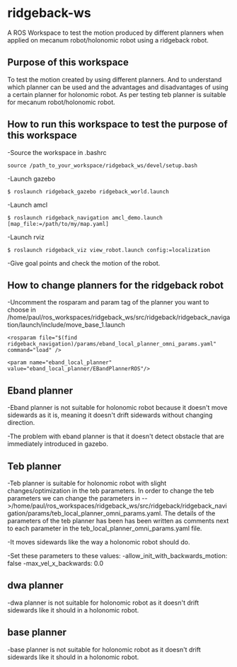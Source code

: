 # ridgeback-ws
A ROS Workspace to test the motion produced by different planners when applied on mecanum robot/holonomic robot using a ridgeback robot.

## Purpose of this workspace

To test the motion created by using different planners. And to understand which planner can be used and the advantages and 
disadvantages of using a certain planner for holonomic robot. As per testing teb planner is suitable for mecanum robot/holonomic robot.



## How to run this workspace to test the purpose of this workspace

-Source the workspace in .bashrc

`source /path_to_your_workspace/ridgeback_ws/devel/setup.bash`

-Launch gazebo

`$ roslaunch ridgeback_gazebo ridgeback_world.launch`

-Launch amcl

`$ roslaunch ridgeback_navigation amcl_demo.launch [map_file:=/path/to/my/map.yaml]`

-Launch rviz

`$ roslaunch ridgeback_viz view_robot.launch config:=localization`
 
 -Give goal points and check the motion of the robot.




## How to change planners for the ridgeback robot


-Uncomment the rosparam and param tag of the planner you want to choose in /home/paul/ros_workspaces/ridgeback_ws/src/ridgeback/ridgeback_navigation/launch/include/move_base_1.launch
```
<rosparam file="$(find ridgeback_navigation)/params/eband_local_planner_omni_params.yaml" command="load" />

<param name="eband_local_planner" value="eband_local_planner/EBandPlannerROS"/>
```







## Eband planner

-Eband planner is not suitable for holonomic robot because it doesn't move sidewards as it is, meaning it doesn't drift sidewards without changing direction.

-The problem with eband planner is that it doesn't detect obstacle that are immediately introduced in gazebo.




## Teb planner

-Teb planner is suitable for holonomic robot with slight changes/optimization in the teb parameters. In order to change the teb parameters we can change the parameters in -->/home/paul/ros_workspaces/ridgeback_ws/src/ridgeback/ridgeback_navigation/params/teb_local_planner_omni_params.yaml. The details of the parameters of the teb planner has been has been written as comments next to each parameter in the teb_local_planner_omni_params.yaml file.

-It moves sidewards like the way a holonomic robot should do. 

-Set these parameters to these values:
	-allow_init_with_backwards_motion: false 
	-max_vel_x_backwards: 0.0



## dwa planner

-dwa planner is not suitable for holonomic robot as it doesn't drift sidewards like it should in a holonomic robot.


## base planner

-base planner is not suitable for holonomic robot as it doesn't drift sidewards like it should in a holonomic robot.



